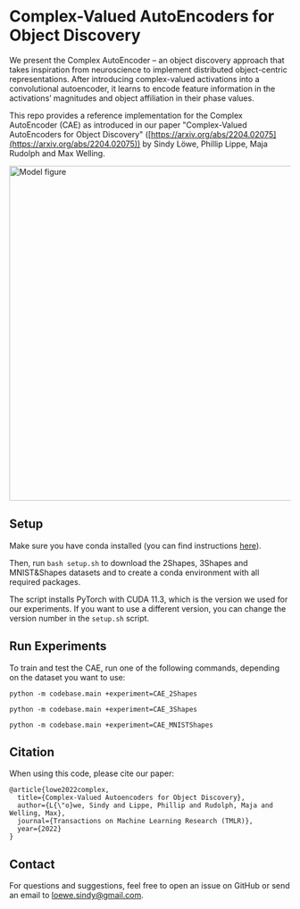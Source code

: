 # Complex-Valued AutoEncoders for Object Discovery

We present the Complex AutoEncoder – an object discovery approach that takes inspiration from neuroscience to implement distributed object-centric representations. 
After introducing complex-valued activations into a convolutional autoencoder, it learns to encode feature information in the activations’ magnitudes and object affiliation in their phase values.

This repo provides a reference implementation for the Complex AutoEncoder (CAE) as introduced in our paper "Complex-Valued AutoEncoders for Object Discovery" ([https://arxiv.org/abs/2204.02075](https://arxiv.org/abs/2204.02075)) by Sindy Löwe, Phillip Lippe, Maja Rudolph and Max Welling.

<img src="assets/CAE.png" alt="Model figure" width="600"/>


## Setup

Make sure you have conda installed (you can find instructions [here](https://www.anaconda.com/products/distribution)). 

Then, run ```bash setup.sh``` to download the 2Shapes, 3Shapes and MNIST&Shapes datasets and to create a conda environment with all required packages.

The script installs PyTorch with CUDA 11.3, which is the version we used for our experiments. If you want to use a different version, you can change the version number in the ```setup.sh``` script.


## Run Experiments

To train and test the CAE, run one of the following commands, depending on the dataset you want to use:

```python -m codebase.main +experiment=CAE_2Shapes```

```python -m codebase.main +experiment=CAE_3Shapes```

```python -m codebase.main +experiment=CAE_MNISTShapes```


## Citation
When using this code, please cite our paper:

```
@article{lowe2022complex,
  title={Complex-Valued Autoencoders for Object Discovery},
  author={L{\"o}we, Sindy and Lippe, Phillip and Rudolph, Maja and Welling, Max},
  journal={Transactions on Machine Learning Research (TMLR)},
  year={2022}
}
```

## Contact
For questions and suggestions, feel free to open an issue on GitHub or send an email to [loewe.sindy@gmail.com](mailto:loewe.sindy@gmail.com).
